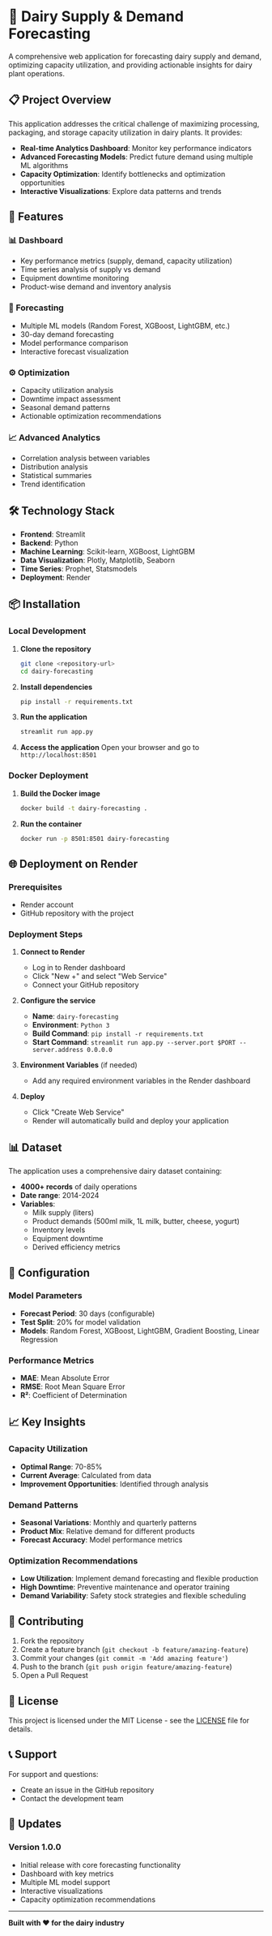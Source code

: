 # 🥛 Dairy Supply & Demand Forecasting

A comprehensive web application for forecasting dairy supply and demand, optimizing capacity utilization, and providing actionable insights for dairy plant operations.

## 📋 Project Overview

This application addresses the critical challenge of maximizing processing, packaging, and storage capacity utilization in dairy plants. It provides:

- **Real-time Analytics Dashboard**: Monitor key performance indicators
- **Advanced Forecasting Models**: Predict future demand using multiple ML algorithms
- **Capacity Optimization**: Identify bottlenecks and optimization opportunities
- **Interactive Visualizations**: Explore data patterns and trends

## 🚀 Features

### 📊 Dashboard
- Key performance metrics (supply, demand, capacity utilization)
- Time series analysis of supply vs demand
- Equipment downtime monitoring
- Product-wise demand and inventory analysis

### 🔮 Forecasting
- Multiple ML models (Random Forest, XGBoost, LightGBM, etc.)
- 30-day demand forecasting
- Model performance comparison
- Interactive forecast visualization

### ⚙️ Optimization
- Capacity utilization analysis
- Downtime impact assessment
- Seasonal demand patterns
- Actionable optimization recommendations

### 📈 Advanced Analytics
- Correlation analysis between variables
- Distribution analysis
- Statistical summaries
- Trend identification

## 🛠️ Technology Stack

- **Frontend**: Streamlit
- **Backend**: Python
- **Machine Learning**: Scikit-learn, XGBoost, LightGBM
- **Data Visualization**: Plotly, Matplotlib, Seaborn
- **Time Series**: Prophet, Statsmodels
- **Deployment**: Render

## 📦 Installation

### Local Development

1. **Clone the repository**
   ```bash
   git clone <repository-url>
   cd dairy-forecasting
   ```

2. **Install dependencies**
   ```bash
   pip install -r requirements.txt
   ```

3. **Run the application**
   ```bash
   streamlit run app.py
   ```

4. **Access the application**
   Open your browser and go to `http://localhost:8501`

### Docker Deployment

1. **Build the Docker image**
   ```bash
   docker build -t dairy-forecasting .
   ```

2. **Run the container**
   ```bash
   docker run -p 8501:8501 dairy-forecasting
   ```

## 🌐 Deployment on Render

### Prerequisites
- Render account
- GitHub repository with the project

### Deployment Steps

1. **Connect to Render**
   - Log in to Render dashboard
   - Click "New +" and select "Web Service"
   - Connect your GitHub repository

2. **Configure the service**
   - **Name**: `dairy-forecasting`
   - **Environment**: `Python 3`
   - **Build Command**: `pip install -r requirements.txt`
   - **Start Command**: `streamlit run app.py --server.port $PORT --server.address 0.0.0.0`

3. **Environment Variables** (if needed)
   - Add any required environment variables in the Render dashboard

4. **Deploy**
   - Click "Create Web Service"
   - Render will automatically build and deploy your application

## 📊 Dataset

The application uses a comprehensive dairy dataset containing:
- **4000+ records** of daily operations
- **Date range**: 2014-2024
- **Variables**:
  - Milk supply (liters)
  - Product demands (500ml milk, 1L milk, butter, cheese, yogurt)
  - Inventory levels
  - Equipment downtime
  - Derived efficiency metrics

## 🔧 Configuration

### Model Parameters
- **Forecast Period**: 30 days (configurable)
- **Test Split**: 20% for model validation
- **Models**: Random Forest, XGBoost, LightGBM, Gradient Boosting, Linear Regression

### Performance Metrics
- **MAE**: Mean Absolute Error
- **RMSE**: Root Mean Square Error
- **R²**: Coefficient of Determination

## 📈 Key Insights

### Capacity Utilization
- **Optimal Range**: 70-85%
- **Current Average**: Calculated from data
- **Improvement Opportunities**: Identified through analysis

### Demand Patterns
- **Seasonal Variations**: Monthly and quarterly patterns
- **Product Mix**: Relative demand for different products
- **Forecast Accuracy**: Model performance metrics

### Optimization Recommendations
- **Low Utilization**: Implement demand forecasting and flexible production
- **High Downtime**: Preventive maintenance and operator training
- **Demand Variability**: Safety stock strategies and flexible scheduling

## 🤝 Contributing

1. Fork the repository
2. Create a feature branch (`git checkout -b feature/amazing-feature`)
3. Commit your changes (`git commit -m 'Add amazing feature'`)
4. Push to the branch (`git push origin feature/amazing-feature`)
5. Open a Pull Request

## 📝 License

This project is licensed under the MIT License - see the [LICENSE](LICENSE) file for details.

## 📞 Support

For support and questions:
- Create an issue in the GitHub repository
- Contact the development team

## 🔄 Updates

### Version 1.0.0
- Initial release with core forecasting functionality
- Dashboard with key metrics
- Multiple ML model support
- Interactive visualizations
- Capacity optimization recommendations

---

**Built with ❤️ for the dairy industry** 
